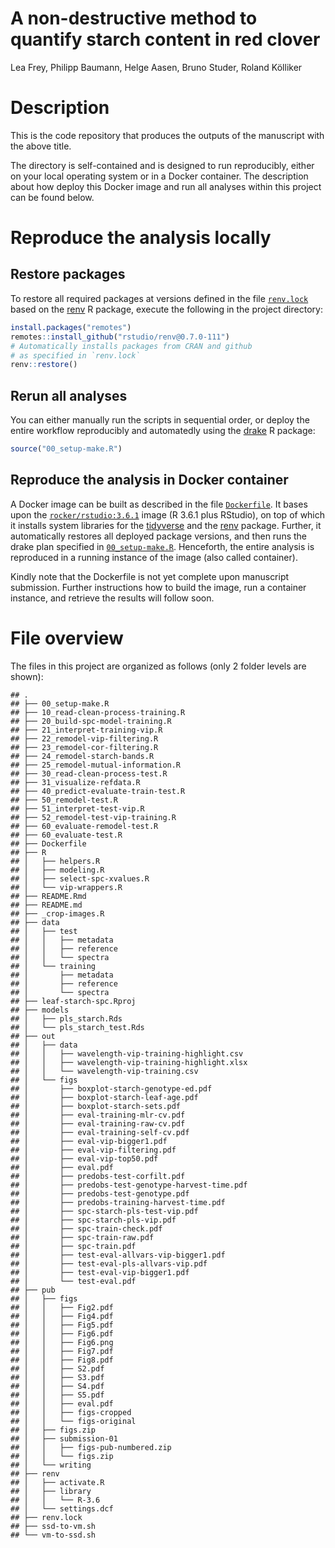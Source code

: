 A non-destructive method to quantify starch content in red clover
================
Lea Frey, Philipp Baumann, Helge Aasen, Bruno Studer, Roland Kölliker

# Description

This is the code repository that produces the outputs of the manuscript
with the above title.

The directory is self-contained and is designed to run reproducibly,
either on your local operating system or in a Docker container. The
description about how deploy this Docker image and run all analyses
within this project can be found below.

# Reproduce the analysis locally

## Restore packages

To restore all required packages at versions defined in the file
[`renv.lock`](https://github.com/philipp-baumann/leaf-starch-spc/blob/master/renv.lock)
based on the [renv](https://github.com/rstudio/renv) R package, execute
the following in the project directory:

``` r
install.packages("remotes")
remotes::install_github("rstudio/renv@0.7.0-111")
# Automatically installs packages from CRAN and github 
# as specified in `renv.lock`
renv::restore()
```

## Rerun all analyses

You can either manually run the scripts in sequential order, or deploy
the entire workflow reproducibly and automatedly using the
[drake](https://books.ropensci.org/drake/) R package:

``` r
source("00_setup-make.R")
```

## Reproduce the analysis in Docker container

A Docker image can be built as described in the file
[`Dockerfile`](https://github.com/philipp-baumann/leaf-starch-spc/blob/master/Dockerfile).
It bases upon the
[`rocker/rstudio:3.6.1`](https://hub.docker.com/r/rocker/rstudio) image
(R 3.6.1 plus RStudio), on top of which it installs system libraries for
the [tidyverse](https://www.tidyverse.org/) and the
[renv](https://github.com/rstudio/renv) package. Further, it
automatically restores all deployed package versions, and then runs the
drake plan specified in
[`00_setup-make.R`](https://github.com/philipp-baumann/leaf-starch-spc/blob/master/00_setup-make.R).
Henceforth, the entire analysis is reproduced in a running instance of
the image (also called container).

Kindly note that the Dockerfile is not yet complete upon manuscript
submission. Further instructions how to build the image, run a container
instance, and retrieve the results will follow soon.

# File overview

The files in this project are organized as follows (only 2 folder levels
are shown):

    ## .
    ## ├── 00_setup-make.R
    ## ├── 10_read-clean-process-training.R
    ## ├── 20_build-spc-model-training.R
    ## ├── 21_interpret-training-vip.R
    ## ├── 22_remodel-vip-filtering.R
    ## ├── 23_remodel-cor-filtering.R
    ## ├── 24_remodel-starch-bands.R
    ## ├── 25_remodel-mutual-information.R
    ## ├── 30_read-clean-process-test.R
    ## ├── 31_visualize-refdata.R
    ## ├── 40_predict-evaluate-train-test.R
    ## ├── 50_remodel-test.R
    ## ├── 51_interpret-test-vip.R
    ## ├── 52_remodel-test-vip-training.R
    ## ├── 60_evaluate-remodel-test.R
    ## ├── 60_evaluate-test.R
    ## ├── Dockerfile
    ## ├── R
    ## │   ├── helpers.R
    ## │   ├── modeling.R
    ## │   ├── select-spc-xvalues.R
    ## │   └── vip-wrappers.R
    ## ├── README.Rmd
    ## ├── README.md
    ## ├── _crop-images.R
    ## ├── data
    ## │   ├── test
    ## │   │   ├── metadata
    ## │   │   ├── reference
    ## │   │   └── spectra
    ## │   └── training
    ## │       ├── metadata
    ## │       ├── reference
    ## │       └── spectra
    ## ├── leaf-starch-spc.Rproj
    ## ├── models
    ## │   ├── pls_starch.Rds
    ## │   └── pls_starch_test.Rds
    ## ├── out
    ## │   ├── data
    ## │   │   ├── wavelength-vip-training-highlight.csv
    ## │   │   ├── wavelength-vip-training-highlight.xlsx
    ## │   │   └── wavelength-vip-training.csv
    ## │   └── figs
    ## │       ├── boxplot-starch-genotype-ed.pdf
    ## │       ├── boxplot-starch-leaf-age.pdf
    ## │       ├── boxplot-starch-sets.pdf
    ## │       ├── eval-training-mlr-cv.pdf
    ## │       ├── eval-training-raw-cv.pdf
    ## │       ├── eval-training-self-cv.pdf
    ## │       ├── eval-vip-bigger1.pdf
    ## │       ├── eval-vip-filtering.pdf
    ## │       ├── eval-vip-top50.pdf
    ## │       ├── eval.pdf
    ## │       ├── predobs-test-corfilt.pdf
    ## │       ├── predobs-test-genotype-harvest-time.pdf
    ## │       ├── predobs-test-genotype.pdf
    ## │       ├── predobs-training-harvest-time.pdf
    ## │       ├── spc-starch-pls-test-vip.pdf
    ## │       ├── spc-starch-pls-vip.pdf
    ## │       ├── spc-train-check.pdf
    ## │       ├── spc-train-raw.pdf
    ## │       ├── spc-train.pdf
    ## │       ├── test-eval-allvars-vip-bigger1.pdf
    ## │       ├── test-eval-pls-allvars-vip.pdf
    ## │       ├── test-eval-vip-bigger1.pdf
    ## │       └── test-eval.pdf
    ## ├── pub
    ## │   ├── figs
    ## │   │   ├── Fig2.pdf
    ## │   │   ├── Fig4.pdf
    ## │   │   ├── Fig5.pdf
    ## │   │   ├── Fig6.pdf
    ## │   │   ├── Fig6.png
    ## │   │   ├── Fig7.pdf
    ## │   │   ├── Fig8.pdf
    ## │   │   ├── S2.pdf
    ## │   │   ├── S3.pdf
    ## │   │   ├── S4.pdf
    ## │   │   ├── S5.pdf
    ## │   │   ├── eval.pdf
    ## │   │   ├── figs-cropped
    ## │   │   └── figs-original
    ## │   ├── figs.zip
    ## │   ├── submission-01
    ## │   │   ├── figs-pub-numbered.zip
    ## │   │   └── figs.zip
    ## │   └── writing
    ## ├── renv
    ## │   ├── activate.R
    ## │   ├── library
    ## │   │   └── R-3.6
    ## │   └── settings.dcf
    ## ├── renv.lock
    ## ├── ssd-to-vm.sh
    ## └── vm-to-ssd.sh
